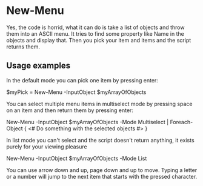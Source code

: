# New-Menu

Yes, the code is horrid, what it can do is take a list of objects and throw them into an ASCII menu. It tries to find some property like Name in the objects and display that. Then you pick your item and items and the script returns them.

## Usage examples

In the default mode you can pick one item by pressing enter:

$myPick = New-Menu -InputObject $myArrayOfObjects

You can select multiple menu items in multiselect mode by pressing space on an item and then return them by pressing enter:

New-Menu -InputObject $myArrayOfObjects -Mode Multiselect | Foreach-Object { <# Do something with the selected objects #> }

In list mode you can't select and the script doesn't return anything, it exists purely for your viewing pleasure

New-Menu -InputObject $myArrayOfObjects -Mode List

You can use arrow down and up, page down and up to move. Typing a letter or a number will jump to the next item that starts with the pressed character.
